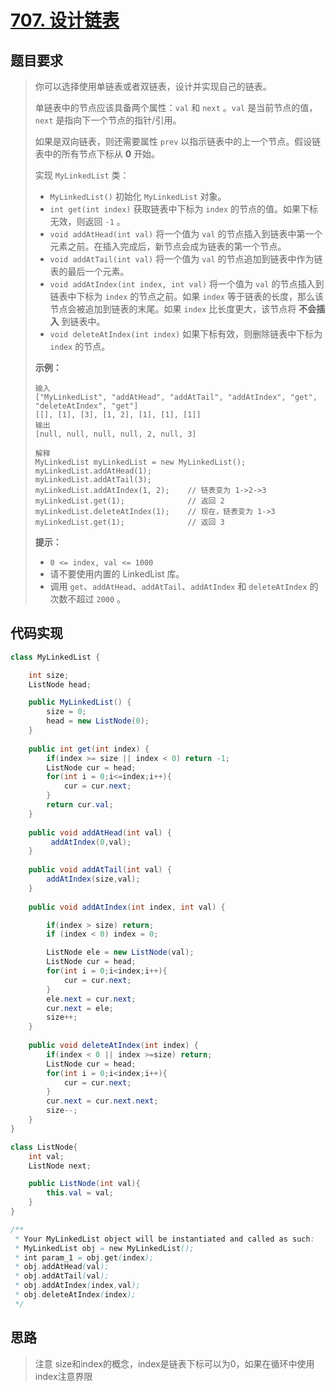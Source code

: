

# [707. 设计链表](https://leetcode.cn/problems/design-linked-list/)

## 题目要求

> 你可以选择使用单链表或者双链表，设计并实现自己的链表。
>
> 单链表中的节点应该具备两个属性：`val` 和 `next` 。`val` 是当前节点的值，`next` 是指向下一个节点的指针/引用。
>
> 如果是双向链表，则还需要属性 `prev` 以指示链表中的上一个节点。假设链表中的所有节点下标从 **0** 开始。
>
> 实现 `MyLinkedList` 类：
>
> - `MyLinkedList()` 初始化 `MyLinkedList` 对象。
> - `int get(int index)` 获取链表中下标为 `index` 的节点的值。如果下标无效，则返回 `-1` 。
> - `void addAtHead(int val)` 将一个值为 `val` 的节点插入到链表中第一个元素之前。在插入完成后，新节点会成为链表的第一个节点。
> - `void addAtTail(int val)` 将一个值为 `val` 的节点追加到链表中作为链表的最后一个元素。
> - `void addAtIndex(int index, int val)` 将一个值为 `val` 的节点插入到链表中下标为 `index` 的节点之前。如果 `index` 等于链表的长度，那么该节点会被追加到链表的末尾。如果 `index` 比长度更大，该节点将 **不会插入** 到链表中。
> - `void deleteAtIndex(int index)` 如果下标有效，则删除链表中下标为 `index` 的节点。
>
> **示例：**
>
> ```
> 输入
> ["MyLinkedList", "addAtHead", "addAtTail", "addAtIndex", "get", "deleteAtIndex", "get"]
> [[], [1], [3], [1, 2], [1], [1], [1]]
> 输出
> [null, null, null, null, 2, null, 3]
> 
> 解释
> MyLinkedList myLinkedList = new MyLinkedList();
> myLinkedList.addAtHead(1);
> myLinkedList.addAtTail(3);
> myLinkedList.addAtIndex(1, 2);    // 链表变为 1->2->3
> myLinkedList.get(1);              // 返回 2
> myLinkedList.deleteAtIndex(1);    // 现在，链表变为 1->3
> myLinkedList.get(1);              // 返回 3
> ```
>
>  
>
> **提示：**
>
> - `0 <= index, val <= 1000`
> - 请不要使用内置的 LinkedList 库。
> - 调用 `get`、`addAtHead`、`addAtTail`、`addAtIndex` 和 `deleteAtIndex` 的次数不超过 `2000` 。

## 代码实现

```java
class MyLinkedList {

    int size;
    ListNode head;

    public MyLinkedList() {
        size = 0;
        head = new ListNode(0);
    }
    
    public int get(int index) {
        if(index >= size || index < 0) return -1;
        ListNode cur = head;
        for(int i = 0;i<=index;i++){
            cur = cur.next;
        }
        return cur.val;
    }
    
    public void addAtHead(int val) {
         addAtIndex(0,val);
    }
    
    public void addAtTail(int val) {
        addAtIndex(size,val);
    }
    
    public void addAtIndex(int index, int val) {

        if(index > size) return;
        if (index < 0) index = 0;

        ListNode ele = new ListNode(val);
        ListNode cur = head;
        for(int i = 0;i<index;i++){
            cur = cur.next;
        }
        ele.next = cur.next;
        cur.next = ele;
        size++;
    }
    
    public void deleteAtIndex(int index) {
        if(index < 0 || index >=size) return;
        ListNode cur = head;
        for(int i = 0;i<index;i++){
            cur = cur.next;
        }
        cur.next = cur.next.next;
        size--;
    }
}

class ListNode{
    int val;
    ListNode next;

    public ListNode(int val){
        this.val = val;
    }
}

/**
 * Your MyLinkedList object will be instantiated and called as such:
 * MyLinkedList obj = new MyLinkedList();
 * int param_1 = obj.get(index);
 * obj.addAtHead(val);
 * obj.addAtTail(val);
 * obj.addAtIndex(index,val);
 * obj.deleteAtIndex(index);
 */
```

## 思路

> 注意 size和index的概念，index是链表下标可以为0，如果在循环中使用index注意界限